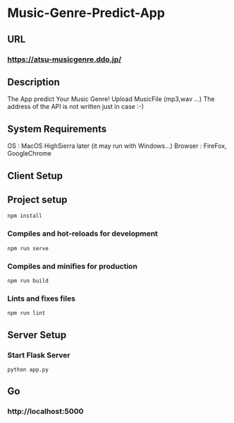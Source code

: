 # Music-Genre-Predict-App
## URL
### <https://atsu-musicgenre.ddo.jp/>
## Description
The App predict Your Music Genre!
Upload MusicFile (mp3,wav ...)
The address of the API is not written just in case :-)
## System Requirements
   OS   :   MacOS HighSierra later (it may run with Windows...)
Browser :   FireFox, GoogleChrome
## Client Setup
## Project setup
```
npm install
```
### Compiles and hot-reloads for development
```
npm run serve
```
### Compiles and minifies for production
```
npm run build
```
### Lints and fixes files
```
npm run lint
```
## Server Setup
### Start Flask Server
```
python app.py
```
## Go
### http://localhost:5000
